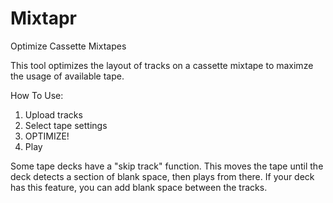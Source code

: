 # Mixtapr
Optimize Cassette Mixtapes

This tool optimizes the layout of tracks on a cassette mixtape to maximze the usage of available tape.

How To Use:
1. Upload tracks
2. Select tape settings
3. OPTIMIZE!
4. Play

Some tape decks have a "skip track" function. This moves the tape until the deck detects a section of blank space, then plays from there. If your deck has this feature, you can add blank space between the tracks.
